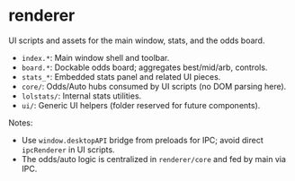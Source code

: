 # renderer

UI scripts and assets for the main window, stats, and the odds board.

- `index.*`: Main window shell and toolbar.
- `board.*`: Dockable odds board; aggregates best/mid/arb, controls.
- `stats_*`: Embedded stats panel and related UI pieces.
- `core/`: Odds/Auto hubs consumed by UI scripts (no DOM parsing here).
- `lolstats/`: Internal stats utilities.
- `ui/`: Generic UI helpers (folder reserved for future components).

Notes:

- Use `window.desktopAPI` bridge from preloads for IPC; avoid direct `ipcRenderer` in UI scripts.
- The odds/auto logic is centralized in `renderer/core` and fed by main via IPC.
